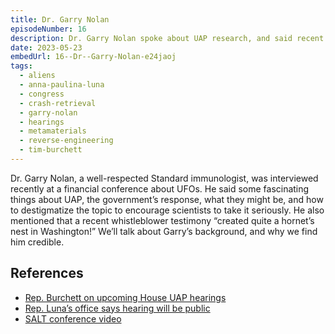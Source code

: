 ```yaml
---
title: Dr. Garry Nolan
episodeNumber: 16
description: Dr. Garry Nolan spoke about UAP research, and said recent whistleblower testimony “created quite a hornet’s nest in Washington!”
date: 2023-05-23
embedUrl: 16--Dr--Garry-Nolan-e24jaoj
tags:
  - aliens
  - anna-paulina-luna
  - congress
  - crash-retrieval
  - garry-nolan
  - hearings
  - metamaterials
  - reverse-engineering
  - tim-burchett
---
```


Dr. Garry Nolan, a well-respected Standard immunologist, was interviewed recently at a financial conference about UFOs. He said some fascinating things about UAP, the government’s response, what they might be, and how to destigmatize the topic to encourage scientists to take it seriously. He also mentioned that a recent whistleblower testimony “created quite a hornet’s nest in Washington!” We’ll talk about Garry’s background, and why we find him credible.

## References

- [⁠Rep. Burchett on upcoming House UAP hearings⁠](https://twitter.com/Brodawg42/status/1656097495896735745)
- [⁠Rep. Luna’s office says hearing will be public⁠](https://twitter.com/SawanPa77614095)
- [⁠SALT conference video](https://youtu.be/giuxyBulb1U)
